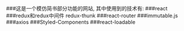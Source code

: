 ###这是一个模仿简书部分功能的网站,
                 其中使用到的技术有:
                 ###react
                 ###redux和redux中间件 redux-thunk
                 ###react-router
                 ###immutable.js
                 ###axios
                 ###Styled-Components
                 ###react-loadable